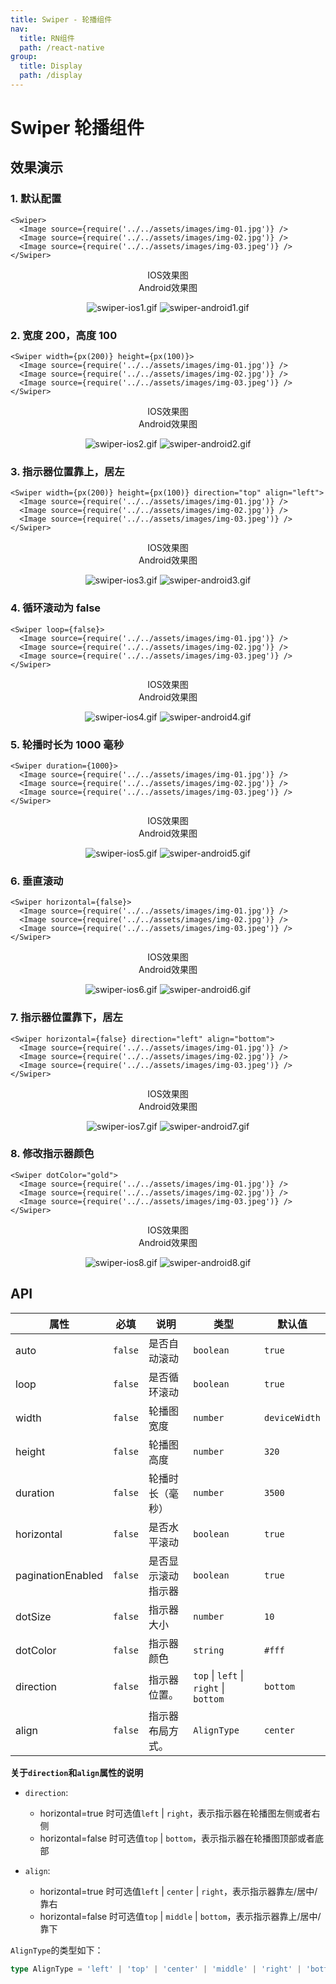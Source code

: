 ```yaml
---
title: Swiper - 轮播组件
nav:
  title: RN组件
  path: /react-native
group:
  title: Display
  path: /display
---
```


# Swiper 轮播组件

## 效果演示

### 1. 默认配置

```tsx | pure
<Swiper>
  <Image source={require('../../assets/images/img-01.jpg')} />
  <Image source={require('../../assets/images/img-02.jpg')} />
  <Image source={require('../../assets/images/img-03.jpeg')} />
</Swiper>
```

<center>
  <div style={{ display: 'flex', width: 750 }}>
    <div style={{ width: 375 }}>IOS效果图</div>
    <div style={{ width: 375 }}>Android效果图</div>
  </div>
</center>
<center>
  <figure>
    <img
      alt="swiper-ios1.gif"
      src="https://td-dev-public.oss-cn-hangzhou.aliyuncs.com/maoyes-app/1607584871809874524.gif"
      style={{ width: 375, marginRight: 10, border: "1px solid #ddd" }}
    />
    <img
      alt="swiper-android1.gif"
      src="https://td-dev-public.oss-cn-hangzhou.aliyuncs.com/maoyes-app/1608260444164196985.gif"
      style={{ width: 375, border: "1px solid #ddd" }}
    />
  </figure>
</center>

### 2. 宽度 200，高度 100

```tsx | pure
<Swiper width={px(200)} height={px(100)}>
  <Image source={require('../../assets/images/img-01.jpg')} />
  <Image source={require('../../assets/images/img-02.jpg')} />
  <Image source={require('../../assets/images/img-03.jpeg')} />
</Swiper>
```

<center>
  <div style={{ display: 'flex', width: 750 }}>
    <div style={{ width: 375 }}>IOS效果图</div>
    <div style={{ width: 375 }}>Android效果图</div>
  </div>
</center>
<center>
  <figure>
    <img
      alt="swiper-ios2.gif"
      src="https://td-dev-public.oss-cn-hangzhou.aliyuncs.com/maoyes-app/1607585106049348222.gif"
      style={{ width: 375, marginRight: 10, border: "1px solid #ddd" }}
    />
    <img
      alt="swiper-android2.gif"
      src="https://td-dev-public.oss-cn-hangzhou.aliyuncs.com/maoyes-app/1608260496354381271.gif"
      style={{ width: 375, border: "1px solid #ddd" }}
    />
  </figure>
</center>

### 3. 指示器位置靠上，居左

```tsx | pure
<Swiper width={px(200)} height={px(100)} direction="top" align="left">
  <Image source={require('../../assets/images/img-01.jpg')} />
  <Image source={require('../../assets/images/img-02.jpg')} />
  <Image source={require('../../assets/images/img-03.jpeg')} />
</Swiper>
```

<center>
  <div style={{ display: 'flex', width: 750 }}>
    <div style={{ width: 375 }}>IOS效果图</div>
    <div style={{ width: 375 }}>Android效果图</div>
  </div>
</center>
<center>
  <figure>
    <img
      alt="swiper-ios3.gif"
      src="https://td-dev-public.oss-cn-hangzhou.aliyuncs.com/maoyes-app/1607585219854042589.gif"
      style={{ width: 375, marginRight: 10, border: "1px solid #ddd" }}
    />
    <img
      alt="swiper-android3.gif"
      src="https://td-dev-public.oss-cn-hangzhou.aliyuncs.com/maoyes-app/1608260553241573522.gif"
      style={{ width: 375, border: "1px solid #ddd" }}
    />
  </figure>
</center>

### 4. 循环滚动为 false

```tsx | pure
<Swiper loop={false}>
  <Image source={require('../../assets/images/img-01.jpg')} />
  <Image source={require('../../assets/images/img-02.jpg')} />
  <Image source={require('../../assets/images/img-03.jpeg')} />
</Swiper>
```

<center>
  <div style={{ display: 'flex', width: 750 }}>
    <div style={{ width: 375 }}>IOS效果图</div>
    <div style={{ width: 375 }}>Android效果图</div>
  </div>
</center>
<center>
  <figure>
    <img
      alt="swiper-ios4.gif"
      src="https://td-dev-public.oss-cn-hangzhou.aliyuncs.com/maoyes-app/1607585787622959805.gif"
      style={{ width: 375, marginRight: 10, border: "1px solid #ddd" }}
    />
    <img
      alt="swiper-android4.gif"
      src="https://td-dev-public.oss-cn-hangzhou.aliyuncs.com/maoyes-app/1608260580633854832.gif"
      style={{ width: 375, border: "1px solid #ddd" }}
    />
  </figure>
</center>

### 5. 轮播时长为 1000 毫秒

```tsx | pure
<Swiper duration={1000}>
  <Image source={require('../../assets/images/img-01.jpg')} />
  <Image source={require('../../assets/images/img-02.jpg')} />
  <Image source={require('../../assets/images/img-03.jpeg')} />
</Swiper>
```

<center>
  <div style={{ display: 'flex', width: 750 }}>
    <div style={{ width: 375 }}>IOS效果图</div>
    <div style={{ width: 375 }}>Android效果图</div>
  </div>
</center>
<center>
  <figure>
    <img
      alt="swiper-ios5.gif"
      src="https://td-dev-public.oss-cn-hangzhou.aliyuncs.com/maoyes-app/1607585607849541264.gif"
      style={{ width: 375, marginRight: 10, border: "1px solid #ddd" }}
    />
    <img
      alt="swiper-android5.gif"
      src="https://td-dev-public.oss-cn-hangzhou.aliyuncs.com/maoyes-app/1608260620991246760.gif"
      style={{ width: 375, border: "1px solid #ddd" }}
    />
  </figure>
</center>

### 6. 垂直滚动

```tsx | pure
<Swiper horizontal={false}>
  <Image source={require('../../assets/images/img-01.jpg')} />
  <Image source={require('../../assets/images/img-02.jpg')} />
  <Image source={require('../../assets/images/img-03.jpeg')} />
</Swiper>
```

<center>
  <div style={{ display: 'flex', width: 750 }}>
    <div style={{ width: 375 }}>IOS效果图</div>
    <div style={{ width: 375 }}>Android效果图</div>
  </div>
</center>
<center>
  <figure>
    <img
      alt="swiper-ios6.gif"
      src="https://td-dev-public.oss-cn-hangzhou.aliyuncs.com/maoyes-app/1607585911161208451.gif"
      style={{ width: 375, marginRight: 10, border: "1px solid #ddd" }}
    />
    <img
      alt="swiper-android6.gif"
      src="https://td-dev-public.oss-cn-hangzhou.aliyuncs.com/maoyes-app/1608260645474147668.gif"
      style={{ width: 375, border: "1px solid #ddd" }}
    />
  </figure>
</center>

### 7. 指示器位置靠下，居左

```tsx | pure
<Swiper horizontal={false} direction="left" align="bottom">
  <Image source={require('../../assets/images/img-01.jpg')} />
  <Image source={require('../../assets/images/img-02.jpg')} />
  <Image source={require('../../assets/images/img-03.jpeg')} />
</Swiper>
```

<center>
  <div style={{ display: 'flex', width: 750 }}>
    <div style={{ width: 375 }}>IOS效果图</div>
    <div style={{ width: 375 }}>Android效果图</div>
  </div>
</center>
<center>
  <figure>
    <img
      alt="swiper-ios7.gif"
      src="https://td-dev-public.oss-cn-hangzhou.aliyuncs.com/maoyes-app/1607586027795186876.gif"
      style={{ width: 375, marginRight: 10, border: "1px solid #ddd" }}
    />
    <img
      alt="swiper-android7.gif"
      src="https://td-dev-public.oss-cn-hangzhou.aliyuncs.com/maoyes-app/1608260668554593763.gif"
      style={{ width: 375, border: "1px solid #ddd" }}
    />
  </figure>
</center>

### 8. 修改指示器颜色

```tsx | pure
<Swiper dotColor="gold">
  <Image source={require('../../assets/images/img-01.jpg')} />
  <Image source={require('../../assets/images/img-02.jpg')} />
  <Image source={require('../../assets/images/img-03.jpeg')} />
</Swiper>
```

<center>
  <div style={{ display: 'flex', width: 750 }}>
    <div style={{ width: 375 }}>IOS效果图</div>
    <div style={{ width: 375 }}>Android效果图</div>
  </div>
</center>
<center>
  <figure>
    <img
      alt="swiper-ios8.gif"
      src="https://td-dev-public.oss-cn-hangzhou.aliyuncs.com/maoyes-app/1607586190454474657.gif"
      style={{ width: 375, marginRight: 10, border: "1px solid #ddd" }}
    />
    <img
      alt="swiper-android8.gif"
      src="https://td-dev-public.oss-cn-hangzhou.aliyuncs.com/maoyes-app/1608260693953858198.gif"
      style={{ width: 375, border: "1px solid #ddd" }}
    />
  </figure>
</center>

## API

| 属性              | 必填    | 说明               | 类型                                   | 默认值        |
| ----------------- | ------- | ------------------ | -------------------------------------- | ------------- |
| auto              | `false` | 是否自动滚动       | `boolean`                              | `true`        |
| loop              | `false` | 是否循环滚动       | `boolean`                              | `true`        |
| width             | `false` | 轮播图宽度         | `number`                               | `deviceWidth` |
| height            | `false` | 轮播图高度         | `number`                               | `320`         |
| duration          | `false` | 轮播时长（毫秒）   | `number`                               | `3500`        |
| horizontal        | `false` | 是否水平滚动       | `boolean`                              | `true`        |
| paginationEnabled | `false` | 是否显示滚动指示器 | `boolean`                              | `true`        |
| dotSize           | `false` | 指示器大小         | `number`                               | `10`          |
| dotColor          | `false` | 指示器颜色         | `string`                               | `#fff`        |
| direction         | `false` | 指示器位置。       | `top` \| `left` \| `right` \| `bottom` | `bottom`      |
| align             | `false` | 指示器布局方式。   | `AlignType`                            | `center`      |

**关于`direction`和`align`属性的说明**

- `direction`:

  - horizontal=true 时可选值`left` \| `right`，表示指示器在轮播图左侧或者右侧
  - horizontal=false 时可选值`top` \| `bottom`，表示指示器在轮播图顶部或者底部

- `align`:

  - horizontal=true 时可选值`left` \| `center` \| `right`，表示指示器靠左/居中/靠右
  - horizontal=false 时可选值`top` \| `middle` \| `bottom`，表示指示器靠上/居中/靠下

`AlignType`的类型如下：

```ts
type AlignType = 'left' | 'top' | 'center' | 'middle' | 'right' | 'bottom';
```

